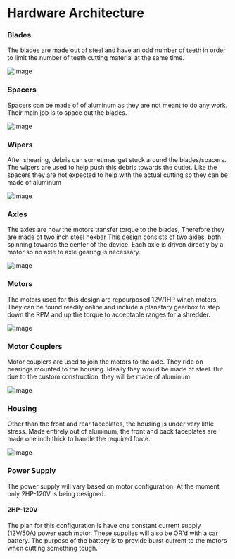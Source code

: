 # Hardware Architecture


### Blades

The blades are made out of steel and have an odd number of teeth in order to limit the number of teeth cutting material at the same time.

![image](https://github.com/user-attachments/assets/571adc72-d4e2-46cc-88ac-524c6369e691)


### Spacers

Spacers can be made of of aluminum as they are not meant to do any work. Their main job is to space out the blades.

![image](https://github.com/user-attachments/assets/f83cb0f9-dd98-4b74-b3ca-b0831cacb9d6)


### Wipers

After shearing, debris can sometimes get stuck around the blades/spacers. The wipers are used to help push this debris towards the outlet. Like the spacers they are not expected to help with the actual cutting so they can be made of aluminum

![image](https://github.com/user-attachments/assets/6e74e66f-973e-40ac-bf0a-405734d82788)


### Axles

The axles are how the motors transfer torque to the blades, Therefore they are made of two inch steel hexbar This design consists of two axles, both spinning towards the center of the device. Each axle is driven directly by a motor so no axle to axle gearing is necessary.

![image](https://github.com/user-attachments/assets/344eca37-ae64-454f-a58c-3ac28d079902)


### Motors

The motors used for this design are repourposed 12V/1HP winch motors. They can be found readily online and include a planetary gearbox to step down the RPM and up the torque to acceptable ranges for a shredder.

![image](https://github.com/user-attachments/assets/dd2bf61d-0df7-4c20-8a7c-ecceb9458655)


### Motor Couplers

Motor couplers are used to join the motors to the axle. They ride on bearings mounted to the housing. Ideally they would be made of steel. But due to the custom construction, they will be made of aluminum.

![image](https://github.com/user-attachments/assets/8040e700-2899-4b57-8f86-af3eef721559)


### Housing

Other than the front and rear faceplates, the housing is under very little stress. Made entirely out of aluminum, the front and back faceplates are made one inch thick to handle the required force.

![image](https://github.com/user-attachments/assets/030ff221-7a38-4a21-9673-e2d34a82f947)


### Power Supply
The power supply will vary based on motor configuration. At the moment only 2HP-120V is being designed. 

#### 2HP-120V

The plan for this configuration is have one constant current supply (12V/50A) power each motor. These supplies will also be OR'd with a car battery. The purpose of the battery is to provide burst current to the motors when cutting something tough.


